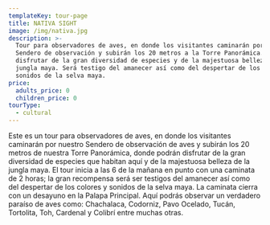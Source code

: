 ```yaml
---
templateKey: tour-page
title: NATIVA SIGHT
image: /img/nativa.jpg
description: >-
  Tour para observadores de aves, en donde los visitantes caminarán por el
  Sendero de observación y subirán los 20 metros a la Torre Panorámica. Podrán
  disfrutar de la gran diversidad de especies y de la majestuosa belleza de la
  jungla maya. Será testigo del amanecer así como del despertar de los colores y
  sonidos de la selva maya. 
price:
  adults_price: 0
  children_price: 0
tourType:
  - cultural
---
```

Este es un tour para observadores de aves, en donde los visitantes caminarán por nuestro Sendero de observación de aves y subirán los 20 metros de nuestra Torre Panorámica, donde podrán disfrutar de la gran diversidad de especies que habitan aquí y de la majestuosa belleza de la jungla maya. El tour inicia a las 6 de la mañana en punto con una caminata de 2 horas; la gran recompensa será ser testigos del amanecer así como del despertar de los colores y sonidos de la selva maya. La caminata cierra con un desayuno en la Palapa Principal. Aquí podrás observar un verdadero paraíso de aves como: Chachalaca, Codorniz, Pavo Ocelado, Tucán, Tortolita, Toh, Cardenal y Colibrí entre muchas otras.